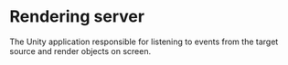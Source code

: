 # Rendering server
The Unity application responsible for listening to events from the target source and render objects on screen.